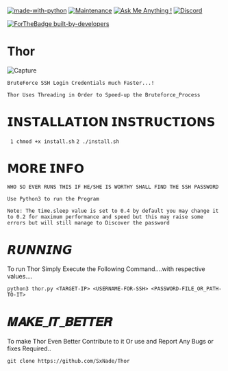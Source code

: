 [![made-with-python](https://img.shields.io/badge/Made%20with-Python-1f425f.svg)](https://www.python.org/)
[![Maintenance](https://img.shields.io/badge/Maintained%3F-yes-green.svg)](https://github.com/SxNade)
[![Ask Me Anything !](https://img.shields.io/badge/Ask%20me-anything-1abc9c.svg)](https://github.com/SxNade)
[![Discord](https://img.shields.io/discord/591914197219016707.svg?label=&logo=discord&logoColor=ffffff&color=7389D8&labelColor=6A7EC2)](https://github.com/SxNade)


[![ForTheBadge built-by-developers](http://ForTheBadge.com/images/badges/built-by-developers.svg)](https://github.com/SxNade)

# Thor
![Capture](https://media.tenor.com/images/ffcf281f16715454349f3dcfa7e9a3e8/tenor.gif)

`BruteForce SSH Login Credentials much Faster...!`

`Thor Uses Threading in Order to Speed-up the Bruteforce_Process`

# 𝗜𝗡𝗦𝗧𝗔𝗟𝗟𝗔𝗧𝗜𝗢𝗡 𝗜𝗡𝗦𝗧𝗥𝗨𝗖𝗧𝗜𝗢𝗡𝗦
` 1 chmod +x install.sh`
`2 ./install.sh`
# 𝗠𝗢𝗥𝗘 𝗜𝗡𝗙𝗢
`WHO SO EVER RUNS THIS IF HE/SHE IS WORTHY SHALL FIND THE SSH PASSWORD`

`Use Python3 to run the Program`

`Note: The time.sleep value is set to 0.4 by default you may change it to 0.2 for maximum performance and speed but this may raise some errors but will still manage to Discover the password`

# 𝙍𝙐𝙉𝙉𝙄𝙉𝙂
To run Thor Simply Execute the Following Command....with respective values....

`python3 thor.py <TARGET-IP> <USERNAME-FOR-SSH> <PASSWORD-FILE_OR_PATH-TO-IT>`

# 𝑴𝑨𝑲𝑬_𝑰𝑻_𝑩𝑬𝑻𝑻𝑬𝑹
To make Thor Even Better Contribute to it Or use and Report Any Bugs or fixes Required..

`git clone https://github.com/SxNade/Thor`
